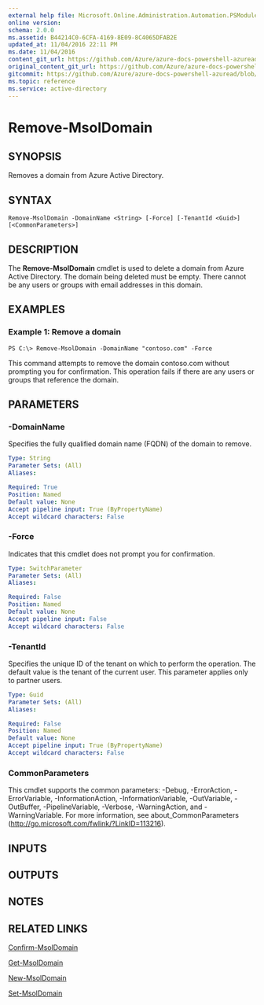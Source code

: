 ```yaml
---
external help file: Microsoft.Online.Administration.Automation.PSModule.dll-Help.xml
online version:
schema: 2.0.0
ms.assetid: B44214C0-6CFA-4169-8E09-8C4065DFAB2E
updated_at: 11/04/2016 22:11 PM
ms.date: 11/04/2016
content_git_url: https://github.com/Azure/azure-docs-powershell-azuread/blob/master/Azure%20AD%20Cmdlets/MSOnline/v1/Remove-MsolDomain.md
original_content_git_url: https://github.com/Azure/azure-docs-powershell-azuread/blob/master/Azure%20AD%20Cmdlets/MSOnline/v1/Remove-MsolDomain.md
gitcommit: https://github.com/Azure/azure-docs-powershell-azuread/blob/3c22ad9f927dcfe00a363b1a2c343fc086da2ac5
ms.topic: reference
ms.service: active-directory
---
```


# Remove-MsolDomain

## SYNOPSIS
Removes a domain from Azure Active Directory.

## SYNTAX

```
Remove-MsolDomain -DomainName <String> [-Force] [-TenantId <Guid>] [<CommonParameters>]
```

## DESCRIPTION
The **Remove-MsolDomain** cmdlet is used to delete a domain from Azure Active Directory.
The domain being deleted must be empty.
There cannot be any users or groups with email addresses in this domain.

## EXAMPLES

### Example 1: Remove a domain

```
PS C:\> Remove-MsolDomain -DomainName "contoso.com" -Force
```

This command attempts to remove the domain contoso.com without prompting you for confirmation.
This operation fails if there are any users or groups that reference the domain.

## PARAMETERS

### -DomainName
Specifies the fully qualified domain name (FQDN) of the domain to remove.

```yaml
Type: String
Parameter Sets: (All)
Aliases:

Required: True
Position: Named
Default value: None
Accept pipeline input: True (ByPropertyName)
Accept wildcard characters: False
```

### -Force
Indicates that this cmdlet does not prompt you for confirmation.

```yaml
Type: SwitchParameter
Parameter Sets: (All)
Aliases:

Required: False
Position: Named
Default value: None
Accept pipeline input: False
Accept wildcard characters: False
```

### -TenantId
Specifies the unique ID of the tenant on which to perform the operation.
The default value is the tenant of the current user.
This parameter applies only to partner users.


```yaml
Type: Guid
Parameter Sets: (All)
Aliases:

Required: False
Position: Named
Default value: None
Accept pipeline input: True (ByPropertyName)
Accept wildcard characters: False
```

### CommonParameters
This cmdlet supports the common parameters: -Debug, -ErrorAction, -ErrorVariable, -InformationAction, -InformationVariable, -OutVariable, -OutBuffer, -PipelineVariable, -Verbose, -WarningAction, and -WarningVariable. For more information, see about_CommonParameters (http://go.microsoft.com/fwlink/?LinkID=113216).

## INPUTS

## OUTPUTS

## NOTES

## RELATED LINKS
[Confirm-MsolDomain](./Confirm-MsolDomain.md)

[Get-MsolDomain](./Get-MsolDomain.md)

[New-MsolDomain](./New-MsolDomain.md)

[Set-MsolDomain](./Set-MsolDomain.md)
